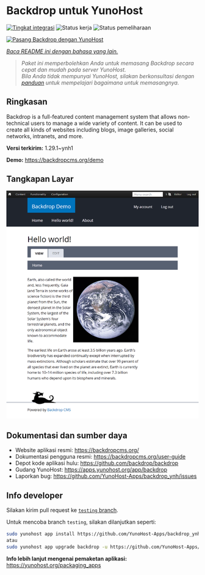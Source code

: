 <!--
N.B.: README ini dibuat secara otomatis oleh <https://github.com/YunoHost/apps/tree/master/tools/readme_generator>
Ini TIDAK boleh diedit dengan tangan.
-->

# Backdrop untuk YunoHost

[![Tingkat integrasi](https://dash.yunohost.org/integration/backdrop.svg)](https://ci-apps.yunohost.org/ci/apps/backdrop/) ![Status kerja](https://ci-apps.yunohost.org/ci/badges/backdrop.status.svg) ![Status pemeliharaan](https://ci-apps.yunohost.org/ci/badges/backdrop.maintain.svg)

[![Pasang Backdrop dengan YunoHost](https://install-app.yunohost.org/install-with-yunohost.svg)](https://install-app.yunohost.org/?app=backdrop)

*[Baca README ini dengan bahasa yang lain.](./ALL_README.md)*

> *Paket ini memperbolehkan Anda untuk memasang Backdrop secara cepat dan mudah pada server YunoHost.*  
> *Bila Anda tidak mempunyai YunoHost, silakan berkonsultasi dengan [panduan](https://yunohost.org/install) untuk mempelajari bagaimana untuk memasangnya.*

## Ringkasan

Backdrop is a full-featured content management system that allows non-technical users to manage a wide variety of content. It can be used to create all kinds of websites including blogs, image galleries, social networks, intranets, and more.


**Versi terkirim:** 1.29.1~ynh1

**Demo:** <https://backdropcms.org/demo>

## Tangkapan Layar

![Tangkapan Layar pada Backdrop](./doc/screenshots/Hello_world.png)

## Dokumentasi dan sumber daya

- Website aplikasi resmi: <https://backdropcms.org/>
- Dokumentasi pengguna resmi: <https://backdropcms.org/user-guide>
- Depot kode aplikasi hulu: <https://github.com/backdrop/backdrop>
- Gudang YunoHost: <https://apps.yunohost.org/app/backdrop>
- Laporkan bug: <https://github.com/YunoHost-Apps/backdrop_ynh/issues>

## Info developer

Silakan kirim pull request ke [`testing` branch](https://github.com/YunoHost-Apps/backdrop_ynh/tree/testing).

Untuk mencoba branch `testing`, silakan dilanjutkan seperti:

```bash
sudo yunohost app install https://github.com/YunoHost-Apps/backdrop_ynh/tree/testing --debug
atau
sudo yunohost app upgrade backdrop -u https://github.com/YunoHost-Apps/backdrop_ynh/tree/testing --debug
```

**Info lebih lanjut mengenai pemaketan aplikasi:** <https://yunohost.org/packaging_apps>

